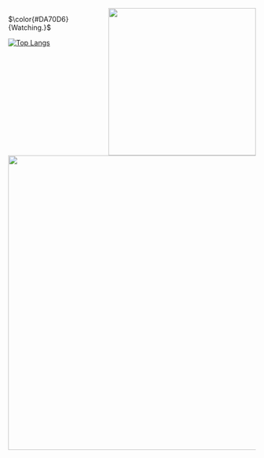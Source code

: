 <img align="right" width="300" src="https://count.getloli.com/get/@deoncn" />

<img align="right" width="600" src="https://steamuserimages-a.akamaihd.net/ugc/2022712777587778448/90BCBDAB77560A2EF01AFD67D2855CC6B1E0BB50/?imw=2048&imh=1152&ima=fit&impolicy=Letterbox&imcolor=%23000000">

$\color{#DA70D6}{Watching.}$ 

[![Top Langs](https://github-readme-stats.vercel.app/api/top-langs/?username=Deoncn&langs_count=8)](https://github.com/anuraghazra/github-readme-stats)



<!--👇 
<img align="right" width="300" src="https://i.imgur.com/ugWb6BU.gif" />
 ![Deoncn's GitHub stats](https://github-readme-stats.vercel.app/api?username=deoncn&theme=radical&show_icons=true) 
![Deoncn](https://github-readme-stats.vercel.app/api/top-langs/?username=deoncn&hide=html&layout=compact&theme=radical)

<a href="https://deoncn.github.io" target="_blank">deoncn.github.io</a>
 ![](https://github-profile-summary-cards.vercel.app/api/cards/profile-details?username=deoncn&theme=monokai)
https://user-images.githubusercontent.com/51418619/185998237-a29251bb-7ebc-436a-b711-0405be4522d2.mp4
👆  -->



